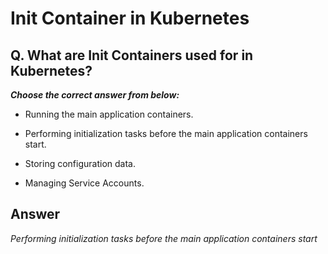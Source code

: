 # Init Container in Kubernetes

## Q. What are Init Containers used for in Kubernetes?

***Choose the correct answer from below:***

  - Running the main application containers.

  - Performing initialization tasks before the main application containers start.

  - Storing configuration data.

  - Managing Service Accounts.


## Answer
*Performing initialization tasks before the main application containers start*
